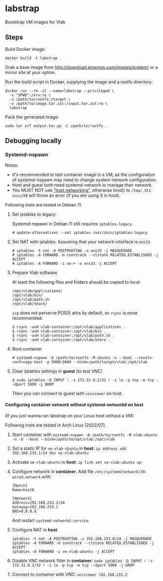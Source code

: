 # labstrap

Bootstrap VM images for Vlab

## Steps

Build Docker image:

```shell
docker build -t labstrap .
```

Grab a base image from <http://download.proxmox.com/images/system/> or a mirror site at your option.

Run the build script in Docker, supplying the image and a rootfs directory:

```shell
docker run --rm -it --name=labstrap --privileged \
  -v "$PWD":/srv:ro \
  -v /path/to/rootfs:/target \
  -v /path/to/image.tar.zst:/input.tar.zst:ro \
  labstrap
```

Pack the generated image:

```shell
sudo tar zcf output.tar.gz -C /path/to/rootfs .
```

## Debugging locally

### Systemd-nspawn

Notes:

- It's recommended to test container image in a VM, as the configuration of systemd-nspawn may need to change system network configuration.
- Host and guest both need systemd-network to manage their network.
- You MUST NOT use ["host networking"](https://wiki.archlinux.org/title/systemd-nspawn#Use_host_networking), otherwise bind() to `/tmp/.X11-unix/X0` will throw an error (if you are using X in host).

Following insts are tested in Debian 11.

1. Set iptables to legacy

    Systemd-nspawn in Debian 11 still requires `iptables-legacy`.

    ```console
    # update-alternatives --set iptables /usr/sbin/iptables-legacy
    ```

2. Set NAT with iptables. Assuming that your network interface is `ens33`.

    ```console
    # iptables -t nat -A POSTROUTING -o ens33 -j MASQUERADE
    # iptables -A FORWARD -m conntrack --ctstate RELATED,ESTABLISHED -j ACCEPT
    # iptables -A FORWARD -i ve-+ -o ens33 -j ACCEPT
    ```

3. Prepare Vlab software

    At least the following files and folders should be copied to local:

    ```
    /opt/vlab/applications/
    /opt/vlab/bin/
    /opt/vlab/path.sh
    /opt/vlab/share/
    ```

    `scp` does not perserve POSIX attrs by default, so `rsync` is more recommended:

    ```
    $ rsync -avH vlab-container:/opt/vlab/applications .
    $ rsync -avH vlab-container:/opt/vlab/bin .
    $ rsync -avH vlab-container:/opt/vlab/path.sh .
    $ rsync -avH vlab-container:/opt/vlab/share .
    ```

4. Boot container

    ```console
    # systemd-nspawn -D /path/to/rootfs -M ubuntu -n --boot --resolv-conf=copy-host -p 5900:5900 --bind=/path/to/opt/vlab:/opt/vlab
    ```

5. Clear iptables settings in **guest** (to test VNC)

    ```console
    $ sudo iptables -D INPUT ! -s 172.31.0.2/32 ! -i lo -p tcp -m tcp --dport 5900 -j DROP
    ```

    Then you can connect to guest with `vncviewer` on host.

#### Configuring container network without systemd-networkd on host

(If you just wanna run labstrap on your Linux host without a VM)

Following insts are tested in Arch Linux (2022/07).

1. Start container with `systemd-nspawn -D /path/to/rootfs -M vlab-ubuntu -n -U --boot --bind=/path/to/opt/vlab:/opt/vlab`
2. Set a static IP for `ve-vlab-ubuntu` in **host**: `ip address add 192.168.233.1/24 dev ve-vlab-ubuntu`
3. Activate `ve-vlab-ubuntu` in **host**: `ip link set ve-vlab-ubuntu up`
4. Configure network in **container**. Add file `/etc/systemd/network/20-wired.network` with:

    ```
    [Match]
    Name=host0

    [Network]
    Address=192.168.233.2/24
    Gateway=192.168.233.1
    DNS=8.8.8.8
    ```

    And restart `systemd-networkd.service`.

5. Configure NAT in **host**.

    ```
    iptables -t nat -A POSTROUTING -s 192.168.233.0/24 -j MASQUERADE
    iptables -A FORWARD -m conntrack --ctstate RELATED,ESTABLISHED -j ACCEPT
    iptables -A FORWARD -i ve-vlab-ubuntu -j ACCEPT
    ```

6. Disable VNC network filter in **container**: `sudo iptables -D INPUT ! -s 172.31.0.2/32 ! -i lo -p tcp -m tcp --dport 5900 -j DROP`

7. Connect to container with VNC: `vncviewer 192.168.233.2`
